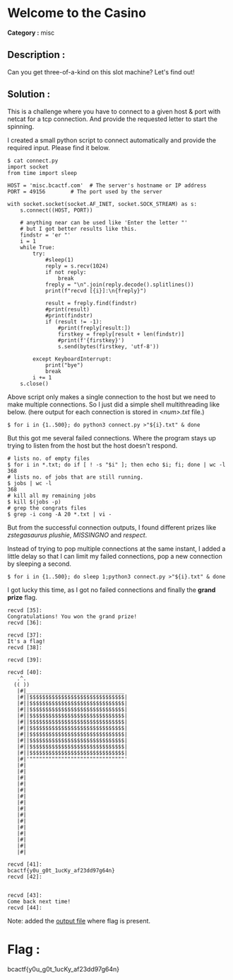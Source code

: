 # Welcome to the Casino
**Category :** misc

## Description :
Can you get three-of-a-kind on this slot machine? Let's find out!

## Solution :
This is a challenge where you have to connect to a given host & port with netcat for a tcp connection. And provide the requested letter to start the spinning.

I created a small python script to connect automatically and provide the required input. Please find it below.
```
$ cat connect.py
import socket
from time import sleep

HOST = 'misc.bcactf.com'  # The server's hostname or IP address
PORT = 49156        # The port used by the server

with socket.socket(socket.AF_INET, socket.SOCK_STREAM) as s:
    s.connect((HOST, PORT))

    # anything near can be used like 'Enter the letter "' 
    # but I got better results like this.
    findstr = 'er "'
    i = 1
    while True:
        try:
            #sleep(1)
            reply = s.recv(1024)
            if not reply:
                break
            freply = "\n".join(reply.decode().splitlines())
            print(f"recvd [{i}]:\n{freply}")

            result = freply.find(findstr)
            #print(result)
            #print(findstr)
            if (result != -1):
                #print(freply[result:])
                firstkey = freply[result + len(findstr)]
                #print(f'{firstkey}')
                s.send(bytes(firstkey, 'utf-8'))

        except KeyboardInterrupt:
            print("bye")
            break
        i += 1
    s.close()
```

Above script only makes a single connection to the host but we need to make multiple connections. So I just did a simple shell multithreading like below. (here output for each connection is stored in *\<num\>.txt* file.)

```
$ for i in {1..500}; do python3 connect.py >"${i}.txt" & done
```
But this got me several failed connections. Where the program stays up trying to listen from the host but the host doesn't respond.

```
# lists no. of empty files
$ for i in *.txt; do if [ ! -s "$i" ]; then echo $i; fi; done | wc -l
368
# lists no. of jobs that are still running.
$ jobs | wc -l
368
# kill all my remaining jobs
$ kill $(jobs -p)
# grep the congrats files
$ grep -i cong -A 20 *.txt | vi -
```
But from the successful connection outputs, I found different prizes like *zstegasaurus plushie*, *MISSINGNO* and *respect*.

Instead of trying to pop multiple connections at the same instant, I added a little delay so that I can limit my failed connections, pop a new connection by sleeping a second.
```
$ for i in {1..500}; do sleep 1;python3 connect.py >"${i}.txt" & done
```
I got lucky this time, as I got no failed connections and finally the **grand prize** flag.
```
recvd [35]:
Congratulations! You won the grand prize!
recvd [36]:

recvd [37]:
It's a flag!
recvd [38]:

recvd [39]:

recvd [40]:
   .^.
  (( ))
   |#|_______________________________
   |#||$$$$$$$$$$$$$$$$$$$$$$$$$$$$$$|
   |#||$$$$$$$$$$$$$$$$$$$$$$$$$$$$$$|
   |#||$$$$$$$$$$$$$$$$$$$$$$$$$$$$$$|
   |#||$$$$$$$$$$$$$$$$$$$$$$$$$$$$$$|
   |#||$$$$$$$$$$$$$$$$$$$$$$$$$$$$$$|
   |#||$$$$$$$$$$$$$$$$$$$$$$$$$$$$$$|
   |#||$$$$$$$$$$$$$$$$$$$$$$$$$$$$$$|
   |#||$$$$$$$$$$$$$$$$$$$$$$$$$$$$$$|
   |#||$$$$$$$$$$$$$$$$$$$$$$$$$$$$$$|
   |#||$$$$$$$$$$$$$$$$$$$$$$$$$$$$$$|
   |#|'""""""""""""""""""""""""""""""'
   |#|
   |#|
   |#|
   |#|
   |#|
   |#|
   |#|
   |#|
   |#|
   |#|
   |#|
   |#|
   |#|
   |#|
   |#|

recvd [41]:
bcactf{y0u_g0t_1ucKy_af23dd97g64n}
recvd [42]:


recvd [43]:
Come back next time!
recvd [44]:
```

Note: added the [output file](./394.txt) where flag is present.

# Flag :
bcactf{y0u_g0t_1ucKy_af23dd97g64n}
